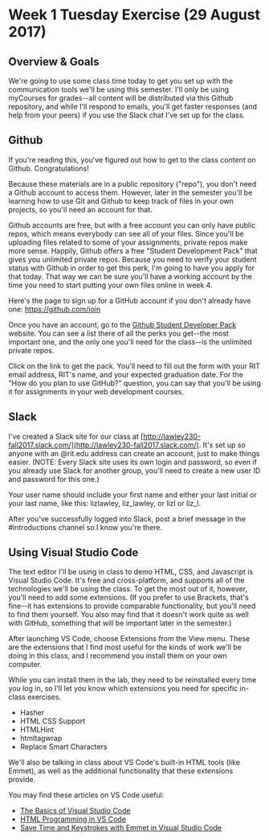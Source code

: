 # Week 1 Tuesday Exercise (29 August 2017)

## Overview & Goals

We're going to use some class time today to get you set up with the communication tools we'll be using this semester. I'll only be using myCourses for grades--all content will be distributed via this Github repository, and while I'll respond to emails, you'll get faster responses (and help from your peers) if you use the Slack chat I've set up for the class. 

## Github

If you're reading this, you've figured out how to get to the class content on Github. Congratulations! 

Because these materials are in a public repository ("repo"), you don't need a Github account to access them. However, later in the semester you'll be learning how to use Git and Github to keep track of files in your own projects, so you'll need an account for that. 

Github accounts are free, but with a free account you can only have public repos, which means everybody can see all of your files. Since you'll be uploading files related to some of your assignments, private repos make more sense. Happily, Github offers a free "Student Development Pack" that gives you unlimited private repos. Because you need to verify your student status with Github in order to get this perk, I'm going to have you apply for that today. That way we can be sure you'll have a working account by the time you need to start putting your own files online in week 4.

Here's the page to sign up for a GitHub account if you don't already have one: https://github.com/join 

Once you have an account, go to the [Github Student Developer Pack](https://education.github.com/pack) website. You can see a list there of all the perks you get--the most important one, and the only one you'll need for the class--is the unlimited private repos. 

Click on the link to get the pack. You'll need to fill out the form with your RIT email address, RIT's name, and your expected graduation date. For the "How do you plan to use GitHub?" question, you can say that you'll be using it for assignments in your web development courses. 

## Slack

I've created a Slack site for our class at [http://lawley230-fall2017.slack.com/](http://lawley230-fall2017.slack.com/). It's set up so anyone with an @rit.edu address can create an account, just to make things easier. (NOTE: Every Slack site uses its own login and password, so even if you already use Slack for another group, you'll need to create a new user ID and password for this one.)

Your user name should include your first name and either your last initial or your last name, like this:  lizlawley, liz_lawley, or lizl or liz_l. 

After you've successfully logged into Slack, post a brief message in the #introductions channel so I know you're there. 

## Using Visual Studio Code

The text editor I'll be using in class to demo HTML, CSS, and Javascript is Visual Studio Code. It's free and cross-platform, and supports all of the technologies we'll be using the class. To get the most out of it, however, you'll need to add some extensions. (If you prefer to use Brackets, that's fine--it has extensions to provide comparable functionality, but you'll need to find them yourself. You also may find that it doesn't work quite as well with GitHub, something that will be important later in the semester.)

After launching VS Code, choose Extensions from the View menu. These are the extensions that I find most useful for the kinds of work we'll be doing in this class, and I recommend you install them on your own computer. 

While you can install them in the lab, they need to be reinstalled every time you log in, so I'll let you know which extensions you need for specific in-class exercises. 

- Hasher
- HTML CSS Support
- HTMLHint
- htmltagwrap
- Replace Smart Characters

We'll also be talking in class about VS Code's built-in HTML tools (like Emmet), as well as the additional functionality that these extensions provide. 

You may find these articles on VS Code useful: 

 - [The Basics of Visual Studio Code](https://code.visualstudio.com/docs/editor/codebasics)
  - [HTML Programming in VS Code](https://code.visualstudio.com/docs/languages/html)
  - [Save Time and Keystrokes with Emmet in Visual Studio Code](https://devhammer.net/blog/save-time-and-keystrokes-with-emmet-in-visual-studio-code/)
